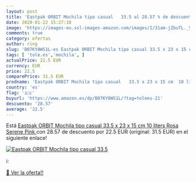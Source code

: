 ```yaml
---
layout: post
title: 'Eastpak ORBIT Mochila tipo casual   33.5 al 28.57 % de descuento'
date: 2020-01-22 15:27:10
image: 'https://images-eu.ssl-images-amazon.com/images/I/31am-jZbuTL._SL200_.jpg'
comments: true
category: ofertas
author: ring
slug: 'B07KY8WS1L-es Eastpak ORBIT Mochila tipo casual 33.5 x 23 x 15 cm 10...'
tags: [ 'tole.es','mochila', ]
actualPrice: 22.5 EUR
currency: EUR
price: 22.5
comparePrice: 31.5 EUR
prodname: 'Eastpak ORBIT Mochila tipo casual   33.5 x 23 x 15 cm  10 liters  Rosa  Serene Pink '
country: 'es'
flag: '🇪🇸'
buyurl: 'https://www.amazon.es/dp/B07KY8WS1L/?tag=tolees-21'
descuento: '28.57'
average: '22.5'
---
```


Está [Eastpak ORBIT Mochila tipo casual   33.5 x 23 x 15 cm  10 liters  Rosa  Serene Pink ](https://www.amazon.es/dp/B07KY8WS1L/?tag=tolees-21) con 28.57 de descuento por 22.5 EUR (original: 31.5 EUR) en el siguiente enlace!

[![Eastpak ORBIT Mochila tipo casual   33.5](https://images-eu.ssl-images-amazon.com/images/I/31am-jZbuTL._SL200_.jpg)](https://www.amazon.es/dp/B07KY8WS1L/?tag=tolees-21)

ℹ️:


[🛒 Ver la oferta!!](https://www.amazon.es/dp/B07KY8WS1L/?tag=tolees-21)
